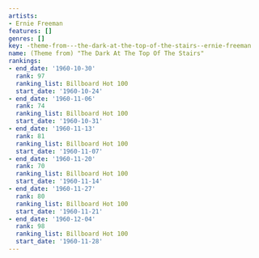 ```yaml
---
artists:
- Ernie Freeman
features: []
genres: []
key: -theme-from---the-dark-at-the-top-of-the-stairs--ernie-freeman
name: (Theme from) "The Dark At The Top Of The Stairs"
rankings:
- end_date: '1960-10-30'
  rank: 97
  ranking_list: Billboard Hot 100
  start_date: '1960-10-24'
- end_date: '1960-11-06'
  rank: 74
  ranking_list: Billboard Hot 100
  start_date: '1960-10-31'
- end_date: '1960-11-13'
  rank: 81
  ranking_list: Billboard Hot 100
  start_date: '1960-11-07'
- end_date: '1960-11-20'
  rank: 70
  ranking_list: Billboard Hot 100
  start_date: '1960-11-14'
- end_date: '1960-11-27'
  rank: 80
  ranking_list: Billboard Hot 100
  start_date: '1960-11-21'
- end_date: '1960-12-04'
  rank: 98
  ranking_list: Billboard Hot 100
  start_date: '1960-11-28'
---
```


